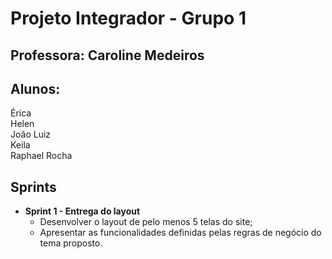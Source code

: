 # Projeto Integrador - Grupo 1

## Professora: Caroline Medeiros

## Alunos: 
Érica  
Helen  
João Luiz  
Keila  
Raphael Rocha

## Sprints
* <b>Sprint 1 - Entrega do layout</b>
  - Desenvolver o layout de pelo menos 5 telas do site;
  - Apresentar as funcionalidades definidas pelas regras de negócio do tema proposto.
